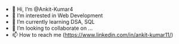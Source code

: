 - 👋 Hi, I’m @Ankit-Kumar4
- 👀 I’m interested in Web Development
- 🌱 I’m currently learning DSA, SQL
- 💞️ I’m looking to collaborate on ...
- 📫 How to reach me (https://www.linkedin.com/in/ankit-kumar11/)

<!---
Ankit-Kumar4/Ankit-Kumar4 is a ✨ special ✨ repository because its `README.md` (this file) appears on your GitHub profile.
You can click the Preview link to take a look at your changes.
--->
